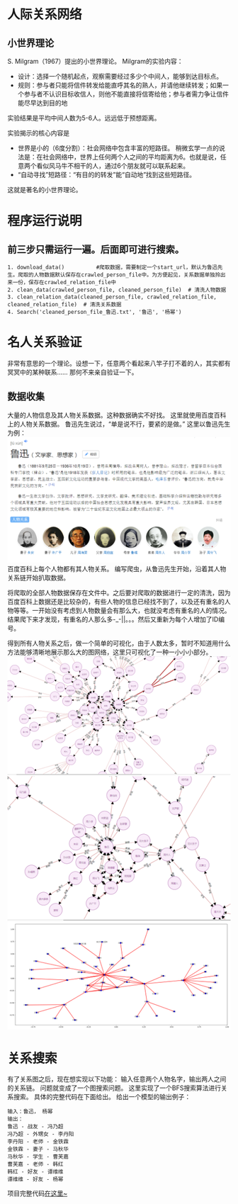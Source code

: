 
# 人际关系网络

## 小世界理论
S. Milgram（1967）提出的小世界理论。
Milgram的实验内容：
+ 设计：选择一个随机起点，观察需要经过多少个中间人，能够到达目标点。
+ 规则：参与者只能将信件转发给能直呼其名的熟人，并请他继续转发；如果一个参与者不认识目标收信人，则他不能直接将信寄给他；参与者需力争让信件能尽早达到目的地

实验结果是平均中间人数为5-6人。远远低于预想距离。

实验揭示的核心内容是
+ 世界是小的（6度分割）：社会网络中包含丰富的短路径。
稍微玄学一点的说法是：在社会网络中，世界上任何两个人之间的平均距离为6。也就是说，任意两个看似风马牛不相干的人，通过6个朋友就可以联系起来。
+ “自动寻找”短路径：“有目的的转发”能“自动地”找到这些短路径。

这就是著名的小世界理论。

# 程序运行说明
## 前三步只需运行一遍。后面即可进行搜索。

	1. download_data()			#爬取数据，需要制定一个start_url，默认为鲁迅先生。爬取的人物数据默认保存在crawled_person_file中。为方便起见，关系数据单独拎出来一份，保存在crawled_relation_file中
	2. clean_data(crawled_person_file, cleaned_person_file)  # 清洗人物数据
	3. clean_relation_data(cleaned_person_file, crawled_relation_file, cleaned_relation_file)  # 清洗关系数据
	4. Search('cleaned_person_file_鲁迅.txt', '鲁迅', '杨幂')


# 名人关系验证
非常有意思的一个理论。设想一下，任意两个看起来八竿子打不着的人，其实都有冥冥中的某种联系……
那何不来亲自验证一下。

## 数据收集
大量的人物信息及其人物关系数据。这种数据确实不好找。
这里就使用百度百科上的人物关系数据。
鲁迅先生说过，“单是说不行，要紧的是做。”
这里以鲁迅先生为例：
![百度百科-鲁迅](https://github.com/LHYxx/LHYxx.github.io/blob/master/2020/03/04/%E5%90%8D%E4%BA%BA%E5%85%B3%E7%B3%BB%E5%9B%BE%E9%89%B4-%E5%B0%8F%E4%B8%96%E7%95%8C%E7%90%86%E8%AE%BA/%E7%99%BE%E5%BA%A6%E7%99%BE%E7%A7%91-%E9%B2%81%E8%BF%85.PNG "百度百科-鲁迅")
百度百科上每个人物都有其人物关系。
编写爬虫，从鲁迅先生开始，沿着其人物关系链开始扒取数据。

将爬取的全部人物数据保存在文件中。之后要对爬取的数据进行一定的清洗，因为百度百科上数据还是比较杂的，有些人物的信息已经找不到了，以及还有重名的人物等等。一开始没有考虑到人物数量会有那么大，也就没考虑有重名的人的情况。结果爬下来才发现，有重名的人那么多-\_-||。。。然后又重新为每个人增加了ID编号。

得到所有人物关系之后，做一个简单的可视化，由于人数太多，暂时不知道用什么方法能够清晰地展示那么大的图网络，这里只可视化了一种一小小小部分。
![关系1](https://github.com/LHYxx/LHYxx.github.io/blob/master/2020/03/04/%E5%90%8D%E4%BA%BA%E5%85%B3%E7%B3%BB%E5%9B%BE%E9%89%B4-%E5%B0%8F%E4%B8%96%E7%95%8C%E7%90%86%E8%AE%BA/%E5%85%B3%E7%B3%BB1.PNG "关系1")
![关系2](https://github.com/LHYxx/LHYxx.github.io/blob/master/2020/03/04/%E5%90%8D%E4%BA%BA%E5%85%B3%E7%B3%BB%E5%9B%BE%E9%89%B4-%E5%B0%8F%E4%B8%96%E7%95%8C%E7%90%86%E8%AE%BA/%E5%85%B3%E7%B3%BB2.PNG "关系2")
![关系3](https://github.com/LHYxx/LHYxx.github.io/blob/master/2020/03/04/%E5%90%8D%E4%BA%BA%E5%85%B3%E7%B3%BB%E5%9B%BE%E9%89%B4-%E5%B0%8F%E4%B8%96%E7%95%8C%E7%90%86%E8%AE%BA/%E5%85%B3%E7%B3%BB3.PNG "关系3")

# 关系搜索
有了关系图之后，现在想实现以下功能：
输入任意两个人物名字，输出两人之间的关系链。
问题就变成了一个图搜索问题。
这里实现了一个BFS搜索算法进行关系搜索。
具体的完整代码在下面给出。
给出一个模型的输出例子：
```
输入：鲁迅， 杨幂
输出：
鲁迅 - 战友 - 冯乃超
冯乃超 - 外甥女 - 李丹阳
李丹阳 - 老师 - 金铁霖
金铁霖 - 妻子 - 马秋华
马秋华 - 学生 - 曹芙嘉
曹芙嘉 - 老师 - 韩红
韩红 - 好友 - 谭维维
谭维维 - 好友 - 杨幂
```
项目完整代码[在这里~](https://github.com/LHYxx/SmallWorld)